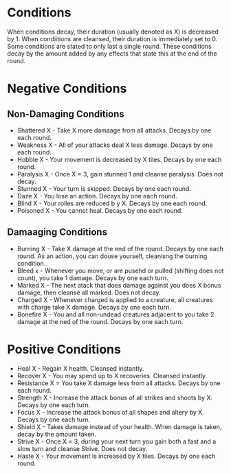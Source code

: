 # Conditions

When conditions decay, their duration (usually denoted as X) is decreased by 1. When condiitions are cleansed, their duration is immediately set to 0. Some conditions are stated to only last a single round. These conditions decay by the amount added by any effects that state this at the end of the round.

# Negative Conditions

## Non-Damaging Conditions

- Shattered X - Take X more damaage from all attacks. Decays by one each round.
- Weakness X - All of your attacks deal X less damage. Decays by one each round.
- Hobble X - Your movement is decreased by X tiles. Decays by one each round.
- Paralysis X - Once X = 3, gain stunned 1 and cleanse paralysis. Does not decay.
- Stunned X - Your turn is skipped. Decays by one each round.
- Daze X - You lose an action. Decays by one each round.
- Blind X - Your rolles are reduced b y X. Decays by one each round.
- Poisoned X - You cannot heal. Decays by one each round.

## Damaaging Conditions

- Burning X - Take X damage at the end of the round. Decays by one each round. As an action, you can douse yourself, cleanisng the burning condition.
- Bleed x - Whenever you move, or are pusehd or pulled (shifting does not count), you take 1 damage. Decays by one each turn.
- Marked X - The next atack that does damage against you does X bonus damage, then cleanse all marked. Does not decay.
- Charged X - Whenever charged is applied to a creature, all creatures with charge take X damage. Decays by one each turn.
- Bonefire X - You and all non-undead creatures adjacent to you take 2 damage at the ned of the round. Decays by one each turn.

# Positive Conditions

- Heal X - Regain X health. Cleansed instantly.
- Recover X - You may spend up to X recoveries. Cleansed instantly.
- Resistance X = You take X damage less from all attacks. Decays by one each round.
- Strength X - Increase the attack bonus of all strikes and shoots by X. Decays by one each turn.
- Focus X - Increase the attack bonus of all shapes and altery by X. Decays by one each turn.
- Shield X - Takes damage instead of your health. When damage is taken, decay by the amount taken.
- Strive X - Once X = 3, during your next turn you gain both a fast and a slow turn and cleanse Strive. Does not decay.
- Haste X - Your movement is increased by X tiles. Decays by one each round.
